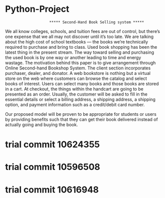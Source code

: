 # Python-Project

						***** Second-Hand Book Selling system *****

We all know colleges, schools, and tuition fees are out of control, but there’s one expense that we all may not discover 
until it’s too late. We are talking about the high cost of school textbooks — the books we’re technically required to purchase and 
bring to class.
Used book shopping has been the latest thing in the present stream. The way toward selling and purchasing the used book is by 
one way or another leading to time and energy wastage. The motivation behind this paper is to give arrangement through Online
Second-hand Bookshop System. The client section incorporates purchaser, dealer, and donator. A web bookstore is nothing but a 
virtual store on the web where customers can browse the catalog and select books of interest. Users can select many books and
those books are stored in a cart. At checkout, the things within the handcart are going to be presented as an order. 
Usually, the customer will be asked to fill in the essential details or select a billing address, a shipping address, a shipping option, 
and payment information such as a credit/debit card number.

Our proposed model will be proven to be appropriate for students or users by providing benefits such that they can get their 
book delivered instead of actually going and buying the book.


# trial commit 10624355

# trial commit 10596508
# trial commit 10616948
